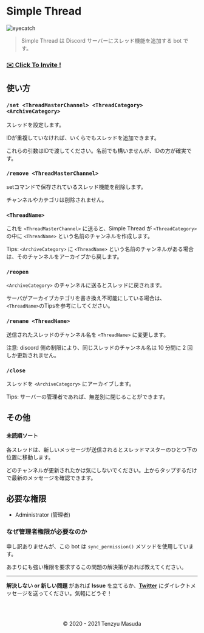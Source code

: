 # Simple Thread

![eyecatch](https://cdn.discordapp.com/attachments/752286472383758416/758455916986761256/image0.jpg)

> Simple Thread は Discord サーバーにスレッド機能を追加する bot です。

### **[✉️ Click To Invite !](https://discord.com/api/oauth2/authorize?client_id=754309543160184893&permissions=8&scope=bot)**

## 使い方

### `/set <ThreadMasterChannel> <ThreadCategory> <ArchiveCategory>`

スレッドを設定します。

IDが重複していなければ、いくらでもスレッドを追加できます。

これらの引数はIDで渡してください。名前でも構いませんが、IDの方が確実です。

### `/remove <ThreadMasterChannel>`

setコマンドで保存されているスレッド機能を削除します。

チャンネルやカテゴリは削除されません。

### `<ThreadName>`

これを `<ThreadMasterChannel>` に送ると、Simple Thread が `<ThreadCategory>` の中に `<ThreadName>` という名前のチャンネルを作成します。

Tips: `<ArchiveCategory>` に `<ThreadName>` という名前のチャンネルがある場合は、そのチャンネルをアーカイブから戻します。

### `/reopen`

`<ArchiveCategory>` のチャンネルに送るとスレッドに戻されます。

サーバがアーカイブカテゴリを書き換え不可能にしている場合は、`<ThreadName>`のTipsを参考にしてください。

### `/rename <ThreadName>`

送信されたスレッドのチャンネル名を `<ThreadName>` に変更します。

注意: discord 側の制限により、同じスレッドのチャンネル名は 10 分間に 2 回しか更新されません。

### `/close`

スレッドを `<ArchiveCategory>` にアーカイブします。

Tips: サーバーの管理者であれば、無差別に閉じることができます。


## その他

### `未読順ソート`

各スレッドは、新しいメッセージが送信されるとスレッドマスターのひとつ下の位置に移動します。

どのチャンネルが更新されたかは気にしないでください。上からタップするだけで最新のメッセージを確認できます。

## 必要な権限

- Administrator (管理者)

### なぜ管理者権限が必要なのか

申し訳ありませんが、この bot は `sync_permission()` メソッドを使用しています。

あまりにも強い権限を要求するこの問題の解決策があれば教えてください。

<hr />

**解決しない or 新しい問題** があれば **Issue** を立てるか、**[Twitter](https://twitter.com/tenzyumasuda)** にダイレクトメッセージを送ってください。気軽にどうぞ！

<br />

<br />

<p align="center">©️ 2020 - 2021 Tenzyu Masuda</p>

<br />

<br />
